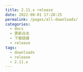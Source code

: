 ```yaml
---
title: 2.11.x release
date: 2022-08-01 17:28:25
permalink: /pages/all-downloads/
categories:
  - docs
  - 更新日志
  - 下载链接
  - release
tags:
  - downloads
  - release
  - 2.11.x
---
```




